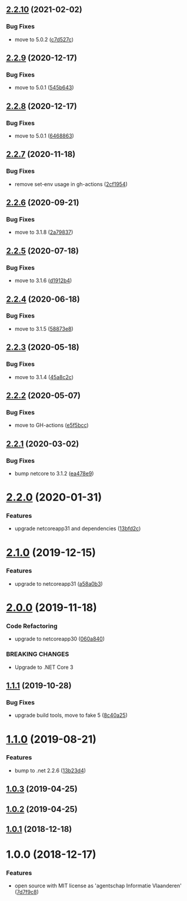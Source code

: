 ## [2.2.10](https://github.com/informatievlaanderen/guid-header-modelbinding/compare/v2.2.9...v2.2.10) (2021-02-02)


### Bug Fixes

* move to 5.0.2 ([c7d527c](https://github.com/informatievlaanderen/guid-header-modelbinding/commit/c7d527c8bed0280f32a3047d236c14e76fa95b88))

## [2.2.9](https://github.com/informatievlaanderen/guid-header-modelbinding/compare/v2.2.8...v2.2.9) (2020-12-17)


### Bug Fixes

* move to 5.0.1 ([545b643](https://github.com/informatievlaanderen/guid-header-modelbinding/commit/545b6435eee21fefea9a501601c0e6474e7ae260))

## [2.2.8](https://github.com/informatievlaanderen/guid-header-modelbinding/compare/v2.2.7...v2.2.8) (2020-12-17)


### Bug Fixes

* move to 5.0.1 ([6468863](https://github.com/informatievlaanderen/guid-header-modelbinding/commit/64688630f184fc91c51cb6e8f9b421d98c0f5967))

## [2.2.7](https://github.com/informatievlaanderen/guid-header-modelbinding/compare/v2.2.6...v2.2.7) (2020-11-18)


### Bug Fixes

* remove set-env usage in gh-actions ([2cf1954](https://github.com/informatievlaanderen/guid-header-modelbinding/commit/2cf195497c16fe16888401e56550c5ccde0c9786))

## [2.2.6](https://github.com/informatievlaanderen/guid-header-modelbinding/compare/v2.2.5...v2.2.6) (2020-09-21)


### Bug Fixes

* move to 3.1.8 ([2a79837](https://github.com/informatievlaanderen/guid-header-modelbinding/commit/2a79837b07ca2cc07dda7696cb2e4ba24818e7d0))

## [2.2.5](https://github.com/informatievlaanderen/guid-header-modelbinding/compare/v2.2.4...v2.2.5) (2020-07-18)


### Bug Fixes

* move to 3.1.6 ([d1912b4](https://github.com/informatievlaanderen/guid-header-modelbinding/commit/d1912b45a959fe02e3797e4c7f37c17e980c9a90))

## [2.2.4](https://github.com/informatievlaanderen/guid-header-modelbinding/compare/v2.2.3...v2.2.4) (2020-06-18)


### Bug Fixes

* move to 3.1.5 ([58873e8](https://github.com/informatievlaanderen/guid-header-modelbinding/commit/58873e86a012293012c3ecfa074711bc1d8fe427))

## [2.2.3](https://github.com/informatievlaanderen/guid-header-modelbinding/compare/v2.2.2...v2.2.3) (2020-05-18)


### Bug Fixes

* move to 3.1.4 ([45a8c2c](https://github.com/informatievlaanderen/guid-header-modelbinding/commit/45a8c2c26f044d19a136d90a3dda44bea107a011))

## [2.2.2](https://github.com/informatievlaanderen/guid-header-modelbinding/compare/v2.2.1...v2.2.2) (2020-05-07)


### Bug Fixes

* move to GH-actions ([e5f5bcc](https://github.com/informatievlaanderen/guid-header-modelbinding/commit/e5f5bcccb7f9e22c267ac0b1d570091d7839d3ab))

## [2.2.1](https://github.com/informatievlaanderen/guid-header-modelbinding/compare/v2.2.0...v2.2.1) (2020-03-02)


### Bug Fixes

* bump netcore to 3.1.2 ([ea478e9](https://github.com/informatievlaanderen/guid-header-modelbinding/commit/ea478e920bf9009f497f61458c4254c0e5021031))

# [2.2.0](https://github.com/informatievlaanderen/guid-header-modelbinding/compare/v2.1.0...v2.2.0) (2020-01-31)


### Features

* upgrade netcoreapp31 and dependencies ([13bfd2c](https://github.com/informatievlaanderen/guid-header-modelbinding/commit/13bfd2cce98539270088a2bedd1fb6fb3a652b4e))

# [2.1.0](https://github.com/informatievlaanderen/guid-header-modelbinding/compare/v2.0.0...v2.1.0) (2019-12-15)


### Features

* upgrade to netcoreapp31 ([a58a0b3](https://github.com/informatievlaanderen/guid-header-modelbinding/commit/a58a0b3c34808844635bd0e07ac174bdff1ee998))

# [2.0.0](https://github.com/informatievlaanderen/guid-header-modelbinding/compare/v1.1.1...v2.0.0) (2019-11-18)


### Code Refactoring

* upgrade to netcoreapp30 ([060a840](https://github.com/informatievlaanderen/guid-header-modelbinding/commit/060a840))


### BREAKING CHANGES

* Upgrade to .NET Core 3

## [1.1.1](https://github.com/informatievlaanderen/guid-header-modelbinding/compare/v1.1.0...v1.1.1) (2019-10-28)


### Bug Fixes

* upgrade build tools, move to fake 5 ([8c40a25](https://github.com/informatievlaanderen/guid-header-modelbinding/commit/8c40a25))

# [1.1.0](https://github.com/informatievlaanderen/guid-header-modelbinding/compare/v1.0.3...v1.1.0) (2019-08-21)


### Features

* bump to .net 2.2.6 ([13b23d4](https://github.com/informatievlaanderen/guid-header-modelbinding/commit/13b23d4))

## [1.0.3](https://github.com/informatievlaanderen/guid-header-modelbinding/compare/v1.0.2...v1.0.3) (2019-04-25)

## [1.0.2](https://github.com/informatievlaanderen/guid-header-modelbinding/compare/v1.0.1...v1.0.2) (2019-04-25)

## [1.0.1](https://github.com/informatievlaanderen/guid-header-modelbinding/compare/v1.0.0...v1.0.1) (2018-12-18)

# 1.0.0 (2018-12-17)


### Features

* open source with MIT license as 'agentschap Informatie Vlaanderen' ([7d7f9c8](https://github.com/informatievlaanderen/guid-header-modelbinding/commit/7d7f9c8))
